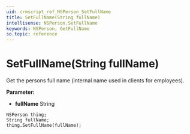 ```yaml
---
uid: crmscript_ref_NSPerson_SetFullName
title: SetFullName(String fullName)
intellisense: NSPerson.SetFullName
keywords: NSPerson, GetFullName
so.topic: reference
---
```


# SetFullName(String fullName)

Get the persons full name (internal name used in clients for employees). 

**Parameter:** 
 - **fullName** String

```crmscript
NSPerson thing;
String fullName;
thing.SetFullName(fullName);
```

